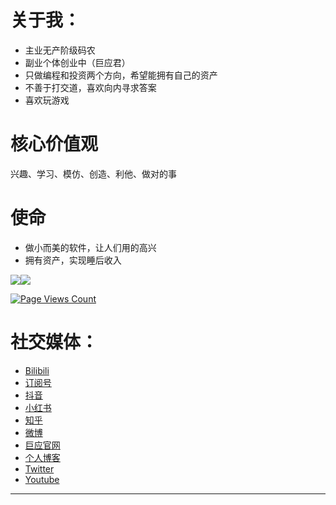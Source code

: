 
<!--
**GiantappMan/GiantappMan** is a ✨ _special_ ✨ repository because its `README.md` (this file) appears on your GitHub profile.

Here are some ideas to get you started:
- 👯 I’m looking to collaborate on ...
- 🤔 I’m looking for help with ...
- 💬 Ask me about ...
- 📫 How to reach me: ...
- 😄 Pronouns: ...
- ⚡ Fun fact: ...
-->
# 关于我：
- 主业无产阶级码农  
- 副业个体创业中（巨应君）  
- 只做编程和投资两个方向，希望能拥有自己的资产  
- 不善于打交道，喜欢向内寻求答案  
- 喜欢玩游戏

# 核心价值观

兴趣、学习、模仿、创造、利他、做对的事

# 使命

- 做小而美的软件，让人们用的高兴  
- 拥有资产，实现睡后收入  


<a href="https://www.mscoder.cn"><img align="center" src="https://github-readme-stats.vercel.app/api?username=GiantappMan&theme=tokyonight&count_private=true&hide_border=true&hide=prs" /><img align="center" src="https://github-readme-stats.vercel.app/api/top-langs/?username=GiantappMan&theme=tokyonight&layout=compact&hide_border=true" /></a>  

[![Page Views Count](https://badges.toozhao.com/badges/01EKCZPTB3HQY6CY3FV4BC53DT/blue.svg)](https://badges.toozhao.com/badges/01EKCZPTB3HQY6CY3FV4BC53DT/blue.svg "Get your own page views count badge on badges.toozhao.com")

# 社交媒体：
- [Bilibili](https://space.bilibili.com/32676827)  
- [订阅号](https://giantapp.cn/images/dyh.png)
- [抖音](https://www.douyin.com/user/MS4wLjABAAAAPZmKFJA15WpOOIG4FvSX_5v1CtOOkeSnTON-I8l4c-U?vid=7043395647789223201)
- [小红书](https://www.xiaohongshu.com/user/profile/6129b5220000000001006342)
- [知乎](https://www.zhihu.com/people/daziyuan)  
- [微博](https://weibo.com/codesimian)  
- [巨应官网](https://www.giantapp.cn)    
- [个人博客](https://www.mscoder.cn)  
- [Twitter](https://twitter.com/giantapp_man)  
- [Youtube](https://www.youtube.com/channel/UCS-nZhrfAz0osmKm2AchvFA)
---

